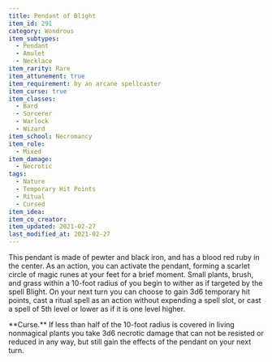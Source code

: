 ```yaml
---
title: Pendant of Blight
item_id: 291
category: Wondrous
item_subtypes: 
  - Pendant
  - Amulet
  - Necklace
item_rarity: Rare
item_attunement: true
item_requirement: by an arcane spellcaster
item_curse: true
item_classes: 
  - Bard
  - Sorcerer
  - Warlock
  - Wizard
item_school: Necromancy
item_role: 
  - Mixed
item_damage: 
  - Necrotic
tags:
  - Nature
  - Temporary Hit Points
  - Ritual
  - Cursed
item_idea: 
item_co_creator: 
item_updated: 2021-02-27
last_modified_at: 2021-02-27
---
```


This pendant is made of pewter and black iron, and has a blood red ruby in the center. As an action, you can activate the pendant, forming a scarlet circle of magic runes at your feet for a brief moment. Small plants, brush, and grass within a 10-foot radius of you begin to wither as if targeted by the spell <magic-spell>Blight</magic-spell>. On your next turn you can choose to gain 3d6 temporary hit points, cast a ritual spell as an action without expending a spell slot, or cast a spell of 5th level or lower as if it is one level higher.

<div class="curse">  
**Curse.** If less than half of the 10-foot radius is covered in living nonmagical plants you take 3d6 necrotic damage that can not be resisted or reduced in any way, but still gain the effects of the pendant on your next turn.  
</div>
